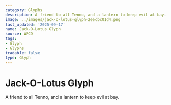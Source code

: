 ```yaml
---
category: Glyphs
description: A friend to all Tenno, and a lantern to keep evil at bay.
image: ../images/jack-o-lotus-glyph-2eedbc01d4.png
last_updated: '2025-09-17'
name: Jack-O-Lotus Glyph
source: WFCD
tags:
- Glyph
- Glyphs
tradable: false
type: Glyph
---
```


# Jack-O-Lotus Glyph

A friend to all Tenno, and a lantern to keep evil at bay.

